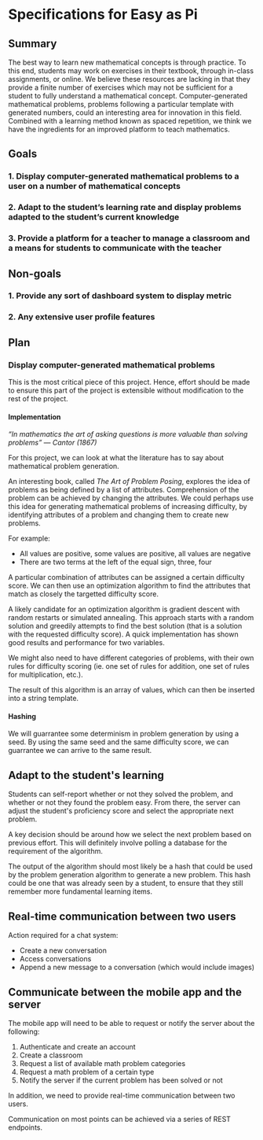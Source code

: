 # Specifications for Easy as Pi

## Summary

The best way to learn new mathematical concepts is through practice. To this 
end, students may work on exercises in their textbook, through in-class 
assignments, or online. We believe these resources are lacking in that they
provide a finite number of exercises which may not be sufficient for a student
to fully understand a mathematical concept. Computer-generated mathematical
problems, problems following a particular template with generated numbers, 
could an interesting area for innovation in this field. Combined with a 
learning method known as spaced repetition, we think we have the ingredients 
for an improved platform to teach mathematics.

## Goals

### 1. Display computer-generated mathematical problems to a user on a number of mathematical concepts

### 2. Adapt to the student’s learning rate and display problems adapted to the student’s current knowledge

### 3. Provide a platform for a teacher to manage a classroom and a means for students to communicate with the teacher

## Non-goals

### 1. Provide any sort of dashboard system to display metric

### 2. Any extensive user profile features

## Plan

### Display computer-generated mathematical problems

This is the most critical piece of this project. Hence, effort should be made to
ensure this part of the project is extensible without modification to the rest
of the project.

#### Implementation

_“In mathematics the art of asking questions is more valuable than solving
problems” — Cantor (1867)_

For this project, we can look at what the literature has to say about
mathematical problem generation.

An interesting book, called _The Art of Problem Posing_, explores the idea of
problems as being defined by a list of attributes. Comprehension of the problem
can be achieved by changing the attributes. We could perhaps use this idea for
generating mathematical problems of increasing difficulty, by identifying
attributes of a problem and changing them to create new problems.

For example:

- All values are positive, some values are positive, all values are negative
- There are two terms at the left of the equal sign, three, four

A particular combination of attributes can be assigned a certain difficulty score. We can then
use an optimization algorithm to find the attributes that match as closely the targetted difficulty
score.

A likely candidate for an optimization algorithm is gradient descent with random restarts or simulated annealing.
This approach starts with a random solution and greedily attempts to find the best solution (that is a solution with
the requested difficulty score). A quick implementation has shown good results and performance for two variables.

We might also need to have different categories of problems, with their own rules for difficulty scoring (ie. one set of
rules for addition, one set of rules for multiplication, etc.).

The result of this algorithm is an array of values, which can then be inserted into a string template.

#### Hashing

We will guarrantee some determinism in problem generation by using a seed. By using the same seed and
the same difficulty score, we can guarrantee we can arrive to the same result.

## Adapt to the student's learning

Students can self-report whether or not they solved the problem, and whether or
not they found the problem easy. From there, the server can adjust the student's
proficiency score and select the appropriate next problem.

A key decision should be around how we select the next problem based on previous
effort. This will definitely involve polling a database for the requirement of
the algorithm.

The output of the algorithm should most likely be a hash that could be used by
the problem generation algorithm to generate a new problem. This hash could be
one that was already seen by a student, to ensure that they still remember more
fundamental learning items.

## Real-time communication between two users

Action required for a chat system:

- Create a new conversation
- Access conversations
- Append a new message to a conversation (which would include images)

## Communicate between the mobile app and the server

The mobile app will need to be able to request or notify the server about the
following:

1. Authenticate and create an account
2. Create a classroom
3. Request a list of available math problem categories
4. Request a math problem of a certain type
5. Notify the server if the current problem has been solved or not

In addition, we need to provide real-time communication between two users.

Communication on most points can be achieved via a series of REST endpoints.

